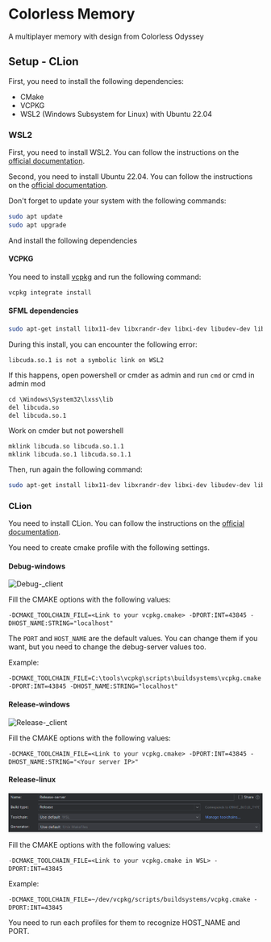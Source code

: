 # Colorless Memory
A multiplayer memory with design from Colorless Odyssey

## Setup - CLion

First, you need to install the following dependencies:
- CMake
- VCPKG
- WSL2 (Windows Subsystem for Linux) with Ubuntu 22.04

### WSL2
First, you need to install WSL2. You can follow the instructions on the [official documentation](https://docs.microsoft.com/en-us/windows/wsl/install).

Second, you need to install Ubuntu 22.04. You can follow the instructions on the [official documentation](https://docs.microsoft.com/en-us/windows/wsl/install#install-a-linux-distribution).

Don't forget to update your system with the following commands:
```bash
sudo apt update
sudo apt upgrade
```

And install the following dependencies

#### VCPKG
You need to install [vcpkg](https://vcpkg.io/en/getting-started.html) and run the following command:
```bash
vcpkg integrate install
```

#### SFML dependencies
```bash
sudo apt-get install libx11-dev libxrandr-dev libxi-dev libudev-dev libgl1-mesa-dev
```

During this install, you can encounter the following error:
```
libcuda.so.1 is not a symbolic link on WSL2
```

If this happens, open powershell or cmder as admin and run `cmd` or cmd in admin mod

```
cd \Windows\System32\lxss\lib
del libcuda.so
del libcuda.so.1
```

Work on cmder but not powershell
```
mklink libcuda.so libcuda.so.1.1
mklink libcuda.so.1 libcuda.so.1.1
```

Then, run again the following command:
```bash
sudo apt-get install libx11-dev libxrandr-dev libxi-dev libudev-dev libgl1-mesa-dev
```

### CLion
You need to install CLion. You can follow the instructions on the [official documentation](https://www.jetbrains.com/clion/download/).

You need to create cmake profile with the following settings.
#### Debug-windows
![Debug-_client](./documentation/images/debug-_client.png)

Fill the CMAKE options with the following values:
```
-DCMAKE_TOOLCHAIN_FILE=<Link to your vcpkg.cmake> -DPORT:INT=43845 -DHOST_NAME:STRING="localhost"
```
The `PORT` and `HOST_NAME` are the default values. You can change them if you want, but you need to change the debug-server values too.

Example:
```
-DCMAKE_TOOLCHAIN_FILE=C:\tools\vcpkg\scripts\buildsystems\vcpkg.cmake -DPORT:INT=43845 -DHOST_NAME:STRING="localhost"
```

#### Release-windows
![Release-_client](./documentation/images/release-_client.png)

Fill the CMAKE options with the following values:
```
-DCMAKE_TOOLCHAIN_FILE=<Link to your vcpkg.cmake> -DPORT:INT=43845 -DHOST_NAME:STRING="<Your server IP>"
```

#### Release-linux
![Release-server](./documentation/images/release-server.png)

Fill the CMAKE options with the following values:
```
-DCMAKE_TOOLCHAIN_FILE=<Link to your vcpkg.cmake in WSL> -DPORT:INT=43845
```

Example:
```
-DCMAKE_TOOLCHAIN_FILE=~/dev/vcpkg/scripts/buildsystems/vcpkg.cmake -DPORT:INT=43845
```

You need to run each profiles for them to recognize HOST_NAME and PORT.
